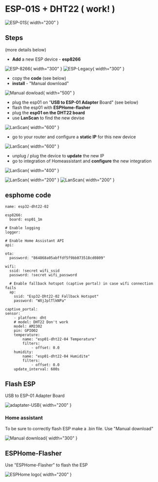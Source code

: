# ESP-01S + DHT22 ( work! )
![ESP-01S](Images/ESP-01S.JPG){ width="200" }

## Steps
(more details below)

- **Add** a new ESP device - **esp8266**

![ESP-8266](Images/2022-10-21_19-15-31-jmve3.png){ width="300" }
![ESP-Legacy](Images/2022-10-21_20-40-36-72n4c.png){ width="300" }

- copy the **code** (see below)
- **install** - "Manual download"

![Manual dowload](Images/2022-10-21_20-26-54-6cr0y.png){ width="500" }

- plug the esp01 on "**USB to ESP-01 Adapter** Board" (see below)
- flash the esp01 with **ESPHome-flasher**
- plug the **esp01 on the DHT22 board**
- use **LanScan** to find the new devise

![LanScan](Images/2022-10-21_18-55-21-ph0h2.png){ width="600" }

- go to your router and configure a **static IP** for this new device

![LanScan](Images/2022-10-21_20-52-41-f4m7a.png){ width="600" }

- unplug / plug the device to **update** the new IP
- go to integration of Homeassistant and **configure** the new integration

![LanScan](Images/2022-10-21_20-56-09-lri2o.png){ width="400" }

![LanScan](Images/2022-10-21_20-56-21-c0rbw.png){ width="200" }
![LanScan](Images/2022-10-21_20-56-49-lgmhm.png){ width="200" }

## esphome code

```
name: esp32-dht22-02

esp8266:
  board: esp01_1m

# Enable logging
logger:

# Enable Home Assistant API
api:

ota:
  password: "864868a05abffdf5f9bb073518cd0809"

wifi:
  ssid: !secret wifi_ssid
  password: !secret wifi_password

  # Enable fallback hotspot (captive portal) in case wifi connection fails
  ap:
    ssid: "Esp32-Dht22-02 Fallback Hotspot"
    password: "WXjJplTlkNPa"

captive_portal:
sensor:
    - platform: dht
    # model: DHT22 Don't work
    model: AM2302
    pin: GPIO02
    temperature:
        name: "esp01-dht22-04 Temperature"
        filters:
            - offset: 0.0
    humidity:
        name: "esp01-dht22-04 Humidite"
        filters:
            - offset: 0.0
    update_interval: 600s
```

## Flash ESP
USB to ESP-01 Adapter Board

![adaptater-USB](Images/adaptater-USB.png){ width="200" }

### Home assistant

To be sure to correctly flash ESP make a .bin file. Use "Manual download"

![Manual download](Images/Manual-dowload.png){ width="300" }

## ESPHome-Flasher

Use "ESPHome-Flasher" to flash the ESP

![ESPHome logo](Images/esphome-flasher.png){ width="200" }